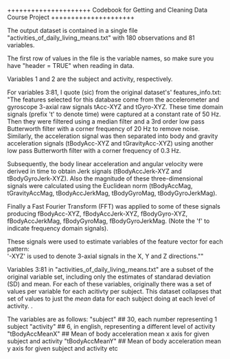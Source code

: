 +++++++++++++++++++++
Codebook for Getting and Cleaning Data Course Project
+++++++++++++++++++++

The output dataset is contained in a single file "activities_of_daily_living_means.txt" with 180 observations and 81 variables.

The first row of values in the file is the variable names, so make sure you have "header = TRUE" when reading in data.

Variables 1 and 2 are the subject and activity, respectively.

For variables 3:81, I quote (sic) from the original dataset's' features_info.txt: "The features selected for this database come from the accelerometer and gyroscope 3-axial raw signals tAcc-XYZ and tGyro-XYZ. These time domain signals (prefix 't' to denote time) were captured at a constant rate of 50 Hz. Then they were filtered using a median filter and a 3rd order low pass Butterworth filter with a corner frequency of 20 Hz to remove noise. Similarly, the acceleration signal was then separated into body and gravity acceleration signals (tBodyAcc-XYZ and tGravityAcc-XYZ) using another low pass Butterworth filter with a corner frequency of 0.3 Hz. 

Subsequently, the body linear acceleration and angular velocity were derived in time to obtain Jerk signals (tBodyAccJerk-XYZ and tBodyGyroJerk-XYZ). Also the magnitude of these three-dimensional signals were calculated using the Euclidean norm (tBodyAccMag, tGravityAccMag, tBodyAccJerkMag, tBodyGyroMag, tBodyGyroJerkMag). 

Finally a Fast Fourier Transform (FFT) was applied to some of these signals producing fBodyAcc-XYZ, fBodyAccJerk-XYZ, fBodyGyro-XYZ, fBodyAccJerkMag, fBodyGyroMag, fBodyGyroJerkMag. (Note the 'f' to indicate frequency domain signals). 

These signals were used to estimate variables of the feature vector for each pattern:  
'-XYZ' is used to denote 3-axial signals in the X, Y and Z directions.""

Variables 3:81 in "activities_of_daily_living_means.txt" are a subset of the original variable set, including only the estimates of standarad deviation (SD) and mean. For each of these variables, originally there was a set of values per variable for each acitivty per subject. This dataset collapses that set of values to just the *mean* data for each subject doing at each level of activity. .

The variables are as follows:
"subject" ## 30, each number representing 1 subject 
"activity" ## 6, in english, representing a different level of activity
"tBodyAccMeanX" ## Mean of body acceleration mean x axis for given subject and activity
"tBodyAccMeanY" ## Mean of body acceleration mean y axis for given subject and activity
etc
